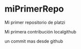 # miPrimerRepo
Mi primer repositorio de platzi

Mi primera contribución localgithub

un commit mas desde github
